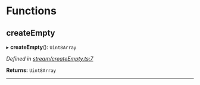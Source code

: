 

# Functions

<a id="createempty"></a>

##  createEmpty

▸ **createEmpty**(): `Uint8Array`

*Defined in [stream/createEmpty.ts:7](https://github.com/polkadot-js/common/blob/e5cab29/packages/trie-codec/src/stream/createEmpty.ts#L7)*

**Returns:** `Uint8Array`

___

